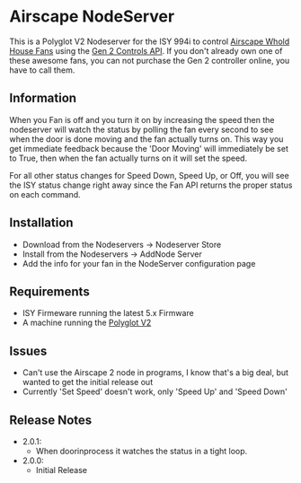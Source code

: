 # Airscape NodeServer

This is a Polyglot V2 Nodeserver for the ISY 994i to control [Airscape Whold House Fans](https://airscapefans.com/) using the [Gen 2 Controls API](https://blog.airscapefans.com/archives/gen-2-controls-api).  If you don't already own one of these awesome fans, you can not purchase the Gen 2 controller online, you have to call them.

## Information

When you Fan is off and you turn it on by increasing the speed then the nodeserver will watch the status by polling the fan every second to see when the door is done moving and the fan actually turns on.  This way you get immediate feedback because the 'Door Moving' will immediately be set to True, then when the fan actually turns on it will set the speed.

For all other status changes for Speed Down, Speed Up, or Off, you will see the ISY status change right away since the Fan API returns the proper status on each command.

## Installation

- Download from the Nodeservers -> Nodeserver Store
- Install from the Nodeservers -> AddNode Server
- Add the info for your fan in the NodeServer configuration page

## Requirements

- ISY Firmeware running the latest 5.x Firmware
- A machine running the [Polyglot V2](https://github.com/UniversalDevicesInc/polyglot-v2/blob/master/README.md)

## Issues

- Can't use the Airscape 2 node in programs, I know that's a big deal, but wanted to get the initial release out
- Currently 'Set Speed' doesn't work, only 'Speed Up' and 'Speed Down'

## Release Notes

- 2.0.1:
  - When doorinprocess it watches the status in a tight loop.
- 2.0.0:
  - Initial Release
